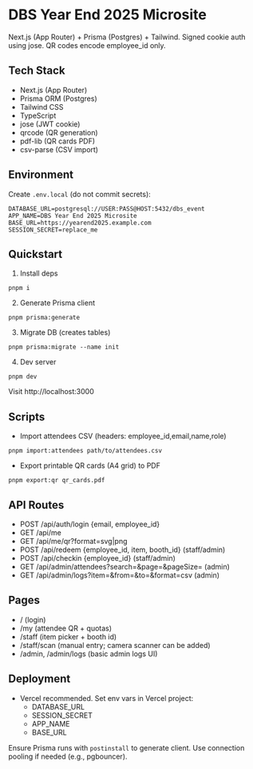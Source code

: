 # DBS Year End 2025 Microsite

Next.js (App Router) + Prisma (Postgres) + Tailwind. Signed cookie auth using jose. QR codes encode employee_id only.

## Tech Stack

- Next.js (App Router)
- Prisma ORM (Postgres)
- Tailwind CSS
- TypeScript
- jose (JWT cookie)
- qrcode (QR generation)
- pdf-lib (QR cards PDF)
- csv-parse (CSV import)

## Environment

Create `.env.local` (do not commit secrets):

```
DATABASE_URL=postgresql://USER:PASS@HOST:5432/dbs_event
APP_NAME=DBS Year End 2025 Microsite
BASE_URL=https://yearend2025.example.com
SESSION_SECRET=replace_me
```

## Quickstart

1. Install deps

```
pnpm i
```

2. Generate Prisma client

```
pnpm prisma:generate
```

3. Migrate DB (creates tables)

```
pnpm prisma:migrate --name init
```

4. Dev server

```
pnpm dev
```

Visit http://localhost:3000

## Scripts

- Import attendees CSV (headers: employee_id,email,name,role)

```
pnpm import:attendees path/to/attendees.csv
```

- Export printable QR cards (A4 grid) to PDF

```
pnpm export:qr qr_cards.pdf
```

## API Routes

- POST /api/auth/login {email, employee_id}
- GET /api/me
- GET /api/me/qr?format=svg|png
- POST /api/redeem {employee_id, item, booth_id} (staff/admin)
- POST /api/checkin {employee_id} (staff/admin)
- GET /api/admin/attendees?search=&page=&pageSize= (admin)
- GET /api/admin/logs?item=&from=&to=&format=csv (admin)

## Pages

- / (login)
- /my (attendee QR + quotas)
- /staff (item picker + booth id)
- /staff/scan (manual entry; camera scanner can be added)
- /admin, /admin/logs (basic admin logs UI)

## Deployment

- Vercel recommended. Set env vars in Vercel project:
  - DATABASE_URL
  - SESSION_SECRET
  - APP_NAME
  - BASE_URL

Ensure Prisma runs with `postinstall` to generate client. Use connection pooling if needed (e.g., pgbouncer).